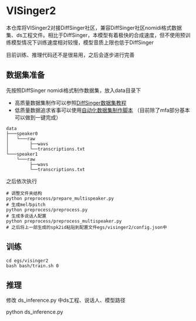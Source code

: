 # VISinger2

本仓库将VISinger2对接DiffSinger社区，兼容DiffSinger社区nomidi格式数据集、ds工程文件。相比于DiffSinger，本模型有着极快的合成速度，但不使用预训练模型情况下训练速度相对较慢，模型音质上限也低于DiffSinger

目前训练、推理代码还不是很易用，之后会逐步进行完善

## 数据集准备
先按照DiffSinger nomidi格式制作数据集，放入data目录下
+ 高质量数据集制作可以参照[DiffSinger数据集教程](https://www.yuque.com/sunsa-i3ayc/sivu7h/dx9xof9k1dg305aq) 
+ 低质量数据追求省事可以使用[自动化数据集制作脚本](https://github.com/innnky/audio-preprocessing-scripts) （目前除了mfa部分基本可以做到一键完成）
```shell
data
├───speaker0
│   └───raw
│        ├──wavs
│        └──transcriptions.txt
└───speaker1
    └───raw
         ├──wavs
         └──transcriptions.txt
```
之后依次执行
```shell
# 调整文件夹结构
python preprocess/prepare_multispeaker.py
# 生成mel与pitch
python preprocess/preprocess.py
# 生成多说话人配置
python preprocess/preprocess_multispeaker.py
# 之后将上一部生成的spk2id粘贴到配置文件egs/visinger2/config.json中
```
## 训练
```shell
cd egs/visinger2
bash bash/train.sh 0
```
## 推理
修改 ds_inference.py 中ds工程、说话人、模型路径

python ds_inference.py
